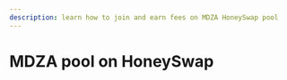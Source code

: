 ```yaml
---
description: learn how to join and earn fees on MDZA HoneySwap pool
---
```


# MDZA pool on HoneySwap

